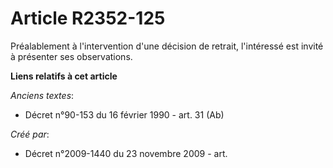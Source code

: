 # Article R2352-125

Préalablement à l'intervention d'une décision de retrait, l'intéressé est invité à présenter ses observations.

**Liens relatifs à cet article**

_Anciens textes_:

  - Décret n°90-153 du 16 février 1990 - art. 31 (Ab)

_Créé par_:

  - Décret n°2009-1440 du 23 novembre 2009 - art.
